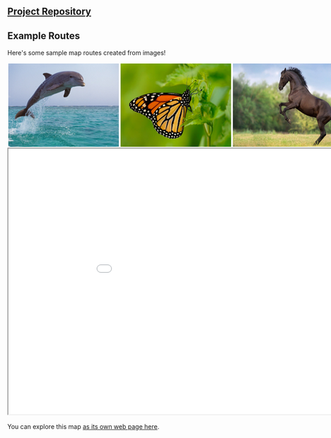 ## [Project Repository](https://github.com/ssarkarbht/map-art) 
## Example Routes
Here's some sample map routes created from images!
<div style="display: flex; width:1000px; height">
  <img src="dataset/examples/58ddcecd83.jpg" alt="Image 1" style="width: 25%; padding: 2px;">
  <img src="dataset/examples/810c695037.jpg" alt="Image 2" style="width: 25%; padding: 2px;">
  <img src="dataset/examples/3b009d95f0.jpg" alt="Image 3" style="width: 30%; padding: 2px;">
  <img src="dataset/examples/7b3a2c2ece.jpg" alt="Image 4" style="width: 30%; padding: 2px;">
</div>

<iframe src="resources/interactive_map.html" height="600" width="1000"></iframe>

You can explore this map [as its own web page here](https://github.com/ssarkarbht/map-art/blob/main/resources/interactive_map.html).
